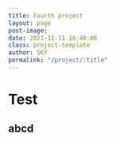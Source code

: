```yaml
---
title: Fourth project
layout: page
post-image: 
date: 2021-11-11 16:40:00
class: project-template
author: SKY
permalink: "/project/:title"
---
```

  
# Test

## abcd



